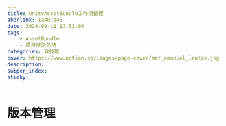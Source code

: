 ```yaml
---
title: UnityAssetBundle工作流整理
abbrlink: 1a407a45
date: 2024-09-11 17:51:04
tags:
    - AssetBundle
    - 项目经验总结
categories: 软技能
cover: https://www.notion.so/images/page-cover/met_emanuel_leutze.jpg
description:
swiper_index:
sticky:
---
```


# 版本管理

